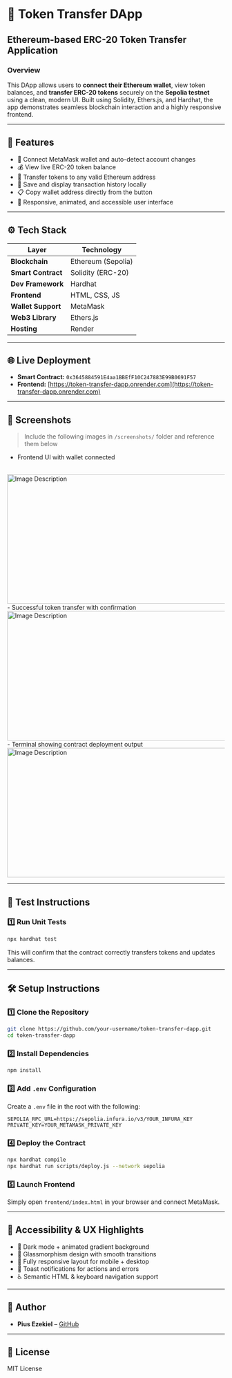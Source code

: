 # 🚀 Token Transfer DApp

## Ethereum-based ERC-20 Token Transfer Application

### Overview
This DApp allows users to **connect their Ethereum wallet**, view token balances, and **transfer ERC-20 tokens** securely on the **Sepolia testnet** using a clean, modern UI. Built using Solidity, Ethers.js, and Hardhat, the app demonstrates seamless blockchain interaction and a highly responsive frontend.

---

## 🎯 Features
- 🔗 Connect MetaMask wallet and auto-detect account changes  
- 💰 View live ERC-20 token balance  
- 💸 Transfer tokens to any valid Ethereum address  
- 🧾 Save and display transaction history locally  
- 📋 Copy wallet address directly from the button  
- 📱 Responsive, animated, and accessible user interface  

---

## ⚙️ Tech Stack

| Layer              | Technology        |
|--------------------|------------------|
| **Blockchain**     | Ethereum (Sepolia)|
| **Smart Contract** | Solidity (ERC-20) |
| **Dev Framework**  | Hardhat           |
| **Frontend**       | HTML, CSS, JS     |
| **Wallet Support** | MetaMask          |
| **Web3 Library**   | Ethers.js         |
| **Hosting**        | Render            |

---

## 🌐 Live Deployment

- **Smart Contract:** `0x3645884591E4aa1BBEfF10C247883E99B0691F57`  
- **Frontend:** [https://token-transfer-dapp.onrender.com](https://token-transfer-dapp.onrender.com)

---

## 📸 Screenshots

> Include the following images in `/screenshots/` folder and reference them below

- Frontend UI with wallet connected  
<span style="margin-top: 50px;">&nbsp;</span>
<div style="display: inlign-flex; align-items: center">
    <img src="/demo/Screenshot 2025-03-06 205314.png" width="750" height="300" alt="Image Description">
</div>
- Successful token transfer with confirmation  
<span style="margin-top: 50px;">&nbsp;</span>
<div style="display: inlign-flex; align-items: center">
    <img src="/demo/Screenshot 2025-03-06 205314.png" width="750" height="300" alt="Image Description">
</div>
- Terminal showing contract deployment output  
<span style="margin-top: 50px;">&nbsp;</span>
<div style="display: inlign-flex; align-items: center">
    <img src="/demo/Screenshot 2025-03-06 205314.png" width="750" height="300" alt="Image Description">
</div>

---

## 🧪 Test Instructions

### 1️⃣ Run Unit Tests

```bash
npx hardhat test
```

This will confirm that the contract correctly transfers tokens and updates balances.

---

## 🛠️ Setup Instructions

### 1️⃣ Clone the Repository

```bash
git clone https://github.com/your-username/token-transfer-dapp.git
cd token-transfer-dapp
```

### 2️⃣ Install Dependencies

```bash
npm install
```

### 3️⃣ Add `.env` Configuration

Create a `.env` file in the root with the following:

```env
SEPOLIA_RPC_URL=https://sepolia.infura.io/v3/YOUR_INFURA_KEY
PRIVATE_KEY=YOUR_METAMASK_PRIVATE_KEY
```

### 4️⃣ Deploy the Contract

```bash
npx hardhat compile
npx hardhat run scripts/deploy.js --network sepolia
```

### 5️⃣ Launch Frontend

Simply open `frontend/index.html` in your browser and connect MetaMask.

---

## 🧩 Accessibility & UX Highlights

- 🎨 Dark mode + animated gradient background  
- 🧊 Glassmorphism design with smooth transitions  
- 📱 Fully responsive layout for mobile + desktop  
- 🔔 Toast notifications for actions and errors  
- ♿ Semantic HTML & keyboard navigation support  

---

## 👤 Author

- **Pius Ezekiel** – [GitHub](https://github.com/PiusEzekiel)

---

## 📄 License

MIT License

